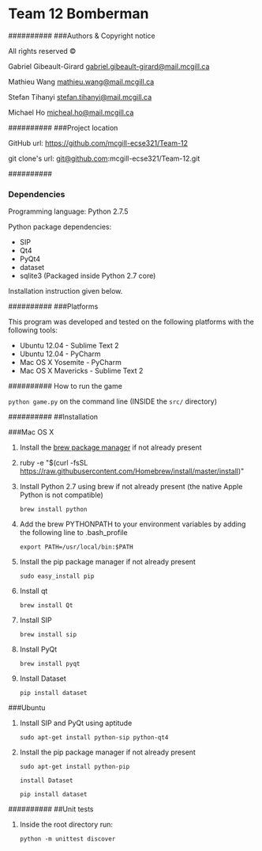 Team 12 Bomberman
=================

##########
###Authors & Copyright notice

All rights reserved ©

Gabriel Gibeault-Girard gabriel.gibeault-girard@mail.mcgill.ca

Mathieu Wang mathieu.wang@mail.mcgill.ca

Stefan Tihanyi stefan.tihanyi@mail.mcgill.ca

Michael Ho micheal.ho@mail.mcgill.ca

##########
###Project location

GitHub url: https://github.com/mcgill-ecse321/Team-12

git clone's url: git@github.com:mcgill-ecse321/Team-12.git

##########
### Dependencies

Programming language: Python 2.7.5

Python package dependencies:
- SIP
- Qt4
- PyQt4
- dataset
- sqlite3 (Packaged inside Python 2.7 core)

Installation instruction given below.

##########
###Platforms

This program was developed and tested on the following platforms with the following tools:
- Ubuntu 12.04 - Sublime Text 2
- Ubuntu 12.04 - PyCharm
- Mac OS X Yosemite - PyCharm
- Mac OS X Mavericks - Sublime Text 2

##########
How to run the game

`python game.py` on the command line (INSIDE the `src/` directory)

##########
##Installation

###Mac OS X

1)  Install the [brew package manager](http://brew.sh/) if not already present

2)  ruby -e "$(curl -fsSL https://raw.githubusercontent.com/Homebrew/install/master/install)"

3)  Install Python 2.7 using brew if not already present (the native Apple Python is not compatible)

        brew install python

5)  Add the brew PYTHONPATH to your environment variables by adding the following line to .bash_profile

        export PATH=/usr/local/bin:$PATH

6)  Install the pip package manager if not already present

        sudo easy_install pip

7)  Install qt

        brew install Qt

8)  Install SIP

        brew install sip

9)  Install PyQt

        brew install pyqt

10) Install Dataset

        pip install dataset


###Ubuntu

1)  Install SIP and PyQt using aptitude

        sudo apt-get install python-sip python-qt4

2)  Install the pip package manager if not already present

        sudo apt-get install python-pip

        install Dataset

        pip install dataset

##########
##Unit tests

1)  Inside the root directory run:

        python -m unittest discover

